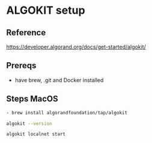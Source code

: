 # ALGOKIT setup


## Reference

https://developer.algorand.org/docs/get-started/algokit/


## Prereqs

- have brew, .git and Docker installed

## Steps MacOS
```.sh install algokit
- brew install algorandfoundation/tap/algokit
```
```.sh Verify installation
algokit --version
```
```.sh Running a an algorand node locally
algokit localnet start
```